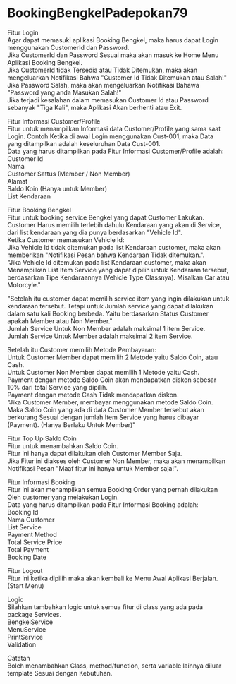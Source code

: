 # BookingBengkelPadepokan79

Fitur Login						
Agar dapat memasuki aplikasi Booking Bengkel, maka harus dapat Login menggunakan CustomerId dan Password.						
Jika CustomerId dan Password Sesuai maka akan masuk ke Home Menu Aplikasi Booking Bengkel.						
Jika CustomerId tidak Tersedia atau Tidak Ditemukan, maka akan mengeluarkan Notifikasi Bahwa "Customer Id Tidak Ditemukan atau Salah!"						
Jika Password Salah, maka akan mengeluarkan Notifikasi Bahawa "Password yang anda Masukan Salah!"						
Jika terjadi kesalahan dalam memasukan Customer Id atau Password sebanyak "Tiga Kali", maka Aplikasi Akan berhenti atau Exit.						
						
Fitur Informasi Customer/Profile						
Fitur untuk menampilkan Informasi data Customer/Profile yang sama saat Login. Contoh Ketika di awal Login menggunakan Cust-001, maka Data yang ditampilkan adalah keseluruhan Data Cust-001.						
Data yang harus ditampilkan pada Fitur Informasi Customer/Profile adalah:						
Customer Id						
Nama						
Customer Sattus (Member / Non Member)						
Alamat						
Saldo Koin (Hanya untuk Member)						
List Kendaraan						
						
						
Fitur Booking Bengkel						
Fitur untuk booking service Bengkel yang dapat Customer Lakukan.						
Customer Harus memilih terlebih dahulu Kendaraan yang akan di Service, dari list kendaraan yang dia punya berdasarkan "Vehicle Id".						
Ketika Customer memasukan Vehicle Id:						
Jika Vehicle Id tidak ditemukan pada list Kendaraan customer, maka akan memberikan "Notifikasi Pesan bahwa Kendaraan Tidak ditemukan.".						
"Jika Vehicle Id ditemukan pada list Kendaraan customer, maka akan Menampilkan List Item Service yang dapat dipilih untuk Kendaraan tersebut, 
berdasarkan Tipe Kendaraannya (Vehicle Type Classnya). Misalkan Car atau Motorcyle."						
						
"Setelah itu customer dapat memilih service item yang ingin dilakukan untuk kendaraan tersebut. Tetapi untuk Jumlah service yang dapat dilakukan dalam satu kali Booking berbeda.
Yaitu berdasarkan Status Customer apakah Member atau Non Member."						
Jumlah Service Untuk Non Member adalah maksimal 1 item Service.						
Jumlah Service Untuk Member adalah maksimal 2 item Service.						
						
Setelah itu Customer memilih Metode Pembayaran:						
Untuk Customer Member dapat memilih 2 Metode yaitu Saldo Coin, atau Cash.						
Untuk Customer Non Member dapat memilih 1 Metode yaitu Cash.						
Payment dengan metode Saldo Coin akan mendapatkan diskon sebesar 10% dari total Service yang dipilih.						
Payment dengan metode Cash Tidak mendapatkan diskon.						
"Jika Customer Member, membayar menggunakan metode Saldo Coin. Maka Saldo Coin yang ada di data Customer Member tersebut akan berkurang 
Sesuai dengan jumlah Item Service yang harus dibayar (Payment). (Hanya Berlaku Untuk Member)"						
						
Fitur Top Up Saldo Coin						
Fitur untuk menambahkan Saldo Coin.						
Fitur ini hanya dapat dilakukan oleh Customer Member Saja.						
Jika Fitur ini diakses oleh Customer Non Member, maka akan menampilkan Notifikasi Pesan "Maaf fitur ini hanya untuk Member saja!".						
						
Fitur Informasi Booking						
Fitur ini akan menampilkan semua Booking Order yang pernah dilakukan Oleh customer yang melakukan Login.						
Data yang harus ditampilkan pada Fitur Informasi Booking adalah:						
Booking Id						
Nama Customer						
List Service						
Payment Method						
Total Service Price						
Total Payment						
Booking Date						
						
						
Fitur Logout						
Fitur ini ketika dipilih maka akan kembali ke Menu Awal Aplikasi Berjalan. (Start Menu)						
						
						
Logic						
Silahkan tambahkan logic untuk semua fitur di class yang ada pada package Services. 						
BengkelService						
MenuService						
PrintService						
Validation						
						
						
Catatan						
Boleh menambahkan Class, method/function, serta variable lainnya diluar template Sesuai dengan Kebutuhan.						
